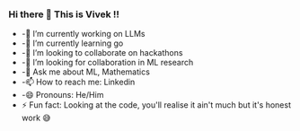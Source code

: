 ### Hi there 👋 This is Vivek !!

<!--
**VivekSil/VivekSil** is a ✨ _special_ ✨ repository because its `README.md` (this file) appears on your GitHub profile.

Here are some ideas to get you started:
-->
- -🔭 I’m currently working on LLMs
- -🌱 I’m currently learning go
- -👯 I’m looking to collaborate on hackathons
- -🤔 I’m looking for collaboration in ML research
- -💬 Ask me about ML, Mathematics
- -📫 How to reach me: Linkedin
- -😄 Pronouns: He/Him
- ⚡ Fun fact: Looking at the code, you'll realise it ain't much but it's honest work :sweat_smile: 
